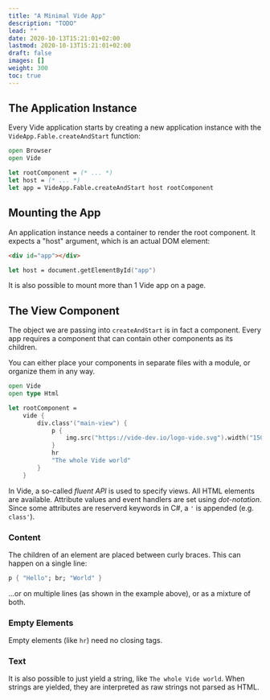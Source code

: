 ```yaml
---
title: "A Minimal Vide App"
description: "TODO"
lead: ""
date: 2020-10-13T15:21:01+02:00
lastmod: 2020-10-13T15:21:01+02:00
draft: false
images: []
weight: 300
toc: true
---
```


## The Application Instance

Every Vide application starts by creating a new application instance with the `VideApp.Fable.createAndStart` function:

```fsharp
open Browser
open Vide

let rootComponent = (* ... *)
let host = (* ... *)
let app = VideApp.Fable.createAndStart host rootComponent
```

## Mounting the App

An application instance needs a container to render the root component. It expects a "host" argument, which is an actual DOM element:

```html
<div id="app"></div>
```

```fsharp
let host = document.getElementById("app")
```

It is also possible to mount more than 1 Vide app on a page.

## The View Component

The object we are passing into `createAndStart` is in fact a component. Every app requires a component that can contain other components as its children.

You can either place your components in separate files with a module, or organize them in any way.

```fsharp
open Vide
open type Html

let rootComponent =
    vide {
        div.class'("main-view") {
            p {
                img.src("https://vide-dev.io/logo-vide.svg").width("150px")
            }
            hr
            "The whole Vide world"
        }
    }
```

In Vide, a so-called *fluent API* is used to specify views. All HTML elements are available. Attribute values and event handlers are set using *dot-notation*. Since some attributes are reserverd keywords in C#, a `'` is appended (e.g. `class'`).

### Content

The children of an element are placed between curly braces. This can happen on a single line:

```fsharp
p { "Hello"; br; "World" }
```

...or on multiple lines (as shown in the example above), or as a mixture of both.

### Empty Elements

Empty elements (like `hr`) need no closing tags.

### Text

It is also possible to just yield a string, like `The whole Vide world`. When strings are yielded, they are interpreted as raw strings not parsed as HTML.
